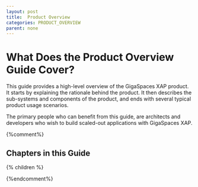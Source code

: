 ```yaml
---
layout: post
title:  Product Overview
categories: PRODUCT_OVERVIEW
parent: none
---
```


# What Does the Product Overview Guide Cover?

This guide provides a high-level overview of the GigaSpaces XAP product. It starts by explaining the rationale behind the product. It then describes the sub-systems and components of the product, and ends with several typical product usage scenarios.

The primary people who can benefit from this guide, are architects and developers who wish to build scaled-out applications with GigaSpaces XAP.

{%comment%}
## Chapters in this Guide

{% children %}

{%endcomment%}
